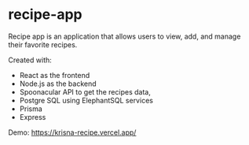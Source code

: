 # recipe-app

Recipe app is an application that allows users to view, add, and manage their favorite recipes. 

Created with:
- React as the frontend
- Node.js as the backend
- Spoonacular API to get the recipes data, 
- Postgre SQL using ElephantSQL services
- Prisma 
- Express

Demo: https://krisna-recipe.vercel.app/
